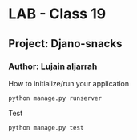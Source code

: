 # LAB - Class 19
## Project: Djano-snacks
### Author: Lujain aljarrah

How to initialize/run your application 
```
python manage.py runserver
```

Test

```
python manage.py test
```
